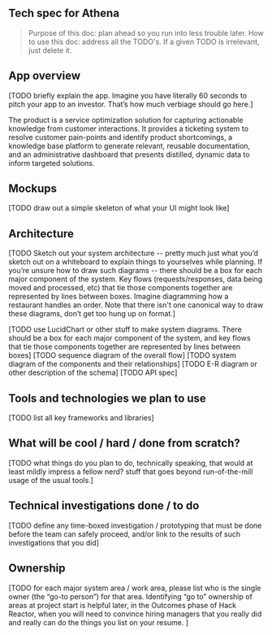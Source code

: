 ## Tech spec for Athena ##

>Purpose of this doc: plan ahead so you run into less trouble later.
>How to use this doc: address all the TODO's. If a given TODO is irrelevant, just delete it.

## App overview ## 
[TODO briefly explain the app. Imagine you have literally 60 seconds to pitch your app to an investor. That’s how much verbiage should go here.]

 The product is a service optimization solution for capturing actionable knowledge from customer interactions. It provides a ticketing system to resolve customer pain-points and identify product shortcomings, a knowledge base platform to generate relevant, reusable documentation, and an administrative dashboard that presents distilled, dynamic data to inform targeted solutions.

## Mockups ##
[TODO draw out a simple skeleton of what your UI might look like]



## Architecture ##
[TODO Sketch out your system architecture -- pretty much just what you’d sketch out on a whiteboard to explain things to yourselves while planning. If you’re unsure how to draw such diagrams -- there should be a box for each major component of the system. Key flows (requests/responses, data being moved and processed, etc) that tie those components together are represented by lines between boxes. Imagine diagramming how a restaurant handles an order. Note that there isn't one canonical way to draw these diagrams, don’t get too hung up on format.]

[TODO use LucidChart or other stuff to make system diagrams. There should be a box for each major component of the system, and key flows that tie those components together are represented by lines between boxes]
[TODO sequence diagram of the overall flow]
[TODO system diagram of the components and their relationships]
[TODO E-R diagram or other description of the schema]
[TODO API spec]


## Tools and technologies we plan to use ##
[TODO list all key frameworks and libraries]


## What will be cool / hard / done from scratch? ##
[TODO what things do you plan to do, technically speaking, that would at least mildly impress a fellow nerd? stuff that goes beyond run-of-the-mill usage of the usual tools.]

## Technical investigations done / to do ##
[TODO define any time-boxed investigation / prototyping that must be done before the team can safely proceed, and/or link to the results of such investigations that you did]

## Ownership ##
[TODO for each major system area / work area, please list who is the single owner (the  “go-to person”) for that area. Identifying “go to” ownership of areas at project start is helpful later, in the Outcomes phase of Hack Reactor, when you will need to convince hiring managers that you really did and really can do the things you list on your resume. ]
